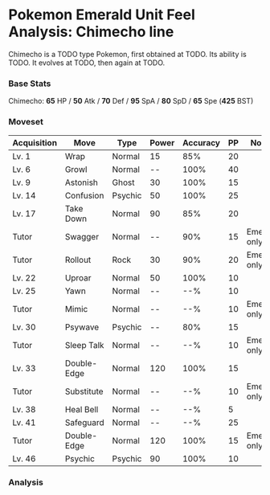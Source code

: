 # Pokemon Emerald Unit Feel Analysis: Chimecho line

Chimecho is a TODO type Pokemon, first obtained at TODO. Its ability is TODO. It evolves at TODO, then again at TODO.

### Base Stats

Chimecho: **65** HP / **50** Atk / **70** Def / **95** SpA / **80** SpD / **65** Spe (**425** BST)

### Moveset

|Acquisition|Move       |Type   |Power|Accuracy|PP |Notes                    |
|---        |---        |---    |---  |---     |---|---                      |
|Lv. 1      |Wrap       |Normal |15   |85%     |20 |                         |
|Lv. 6      |Growl      |Normal |--   |100%    |40 |                         |
|Lv. 9      |Astonish   |Ghost  |30   |100%    |15 |                         |
|Lv. 14     |Confusion  |Psychic|50   |100%    |25 |                         |
|Lv. 17     |Take Down  |Normal |90   |85%     |20 |                         |
|Tutor      |Swagger    |Normal |--   |90%     |15 |Emerald only             |
|Tutor      |Rollout    |Rock   |30   |90%     |20 |Emerald only             |
|Lv. 22     |Uproar     |Normal |50   |100%    |10 |                         |
|Lv. 25     |Yawn       |Normal |--   |--%     |10 |                         |
|Tutor      |Mimic      |Normal |--   |--%     |10 |Emerald only             |
|Lv. 30     |Psywave    |Psychic|--   |80%     |15 |                         |
|Tutor      |Sleep Talk |Normal |--   |--%     |10 |Emerald only             |
|Lv. 33     |Double-Edge|Normal |120  |100%    |15 |                         |
|Tutor      |Substitute |Normal |--   |--%     |10 |Emerald only             |
|Lv. 38     |Heal Bell  |Normal |--   |--%     |5  |                         |
|Lv. 41     |Safeguard  |Normal |--   |--%     |25 |                         |
|Tutor      |Double-Edge|Normal |120  |100%    |15 |Emerald only             |
|Lv. 46     |Psychic    |Psychic|90   |100%    |10 |                         |

### Analysis